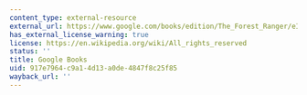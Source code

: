 ```yaml
---
content_type: external-resource
external_url: https://www.google.com/books/edition/The_Forest_Ranger/eIhYnZqsQEYC?hl=en&gbpv=1
has_external_license_warning: true
license: https://en.wikipedia.org/wiki/All_rights_reserved
status: ''
title: Google Books
uid: 917e7964-c9a1-4d13-a0de-4847f8c25f85
wayback_url: ''
---
```

